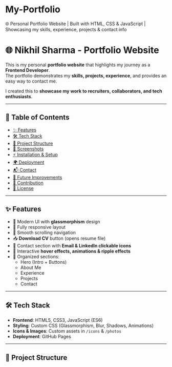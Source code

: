 # My-Portfolio
🌐 Personal Portfolio Website | Built with HTML, CSS &amp; JavaScript | Showcasing my skills, experience, projects &amp; contact info
# 🌐 Nikhil Sharma - Portfolio Website  

This is my personal **portfolio website** that highlights my journey as a **Frontend Developer**.  
The portfolio demonstrates my **skills, projects, experience**, and provides an easy way to contact me.  

I created this to **showcase my work to recruiters, collaborators, and tech enthusiasts**.  

---

## 📌 Table of Contents  

- [✨ Features](#-features)  
- [🛠️ Tech Stack](#️-tech-stack)  
- [📂 Project Structure](#-project-structure)  
- [📸 Screenshots](#-screenshots)  
- [⚡ Installation & Setup](#-installation--setup)  
- [🌍 Deployment](#-deployment)  
- [📬 Contact](#-contact)  
- [🚀 Future Improvements](#-future-improvements)  
- [🤝 Contribution](#-contribution)  
- [📜 License](#-license)  

---

## ✨ Features  

- 🎨 Modern UI with **glassmorphism** design  
- 📱 Fully responsive layout  
- 📜 Smooth scrolling navigation  
- 📥 **Download CV** button (opens resume file)  
- 📧 Contact section with **Email & LinkedIn clickable icons**  
- 🌟 Interactive **hover effects, animations & ripple effects**  
- 📂 Organized sections:  
  - Hero (Intro + Buttons)  
  - About Me  
  - Experience  
  - Projects  
  - Contact  

---

## 🛠️ Tech Stack  

- **Frontend**: HTML5, CSS3, JavaScript (ES6)  
- **Styling**: Custom CSS (Glassmorphism, Blur, Shadows, Animations)  
- **Icons & Images**: Custom assets in `/icons` & `/photos`  
- **Deployment**: GitHub Pages  

---

## 📂 Project Structure  

